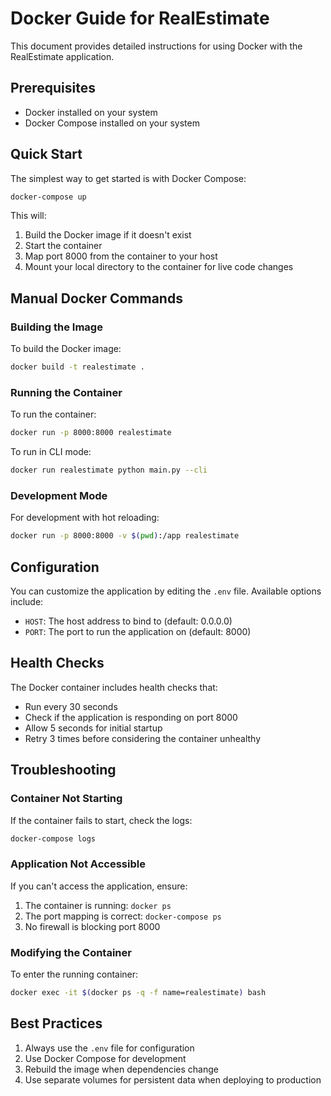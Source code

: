 # Docker Guide for RealEstimate

This document provides detailed instructions for using Docker with the RealEstimate application.

## Prerequisites

- Docker installed on your system
- Docker Compose installed on your system

## Quick Start

The simplest way to get started is with Docker Compose:

```bash
docker-compose up
```

This will:
1. Build the Docker image if it doesn't exist
2. Start the container
3. Map port 8000 from the container to your host
4. Mount your local directory to the container for live code changes

## Manual Docker Commands

### Building the Image

To build the Docker image:

```bash
docker build -t realestimate .
```

### Running the Container

To run the container:

```bash
docker run -p 8000:8000 realestimate
```

To run in CLI mode:

```bash
docker run realestimate python main.py --cli
```

### Development Mode

For development with hot reloading:

```bash
docker run -p 8000:8000 -v $(pwd):/app realestimate
```

## Configuration

You can customize the application by editing the `.env` file. Available options include:

- `HOST`: The host address to bind to (default: 0.0.0.0)
- `PORT`: The port to run the application on (default: 8000)

## Health Checks

The Docker container includes health checks that:

- Run every 30 seconds
- Check if the application is responding on port 8000
- Allow 5 seconds for initial startup
- Retry 3 times before considering the container unhealthy

## Troubleshooting

### Container Not Starting

If the container fails to start, check the logs:

```bash
docker-compose logs
```

### Application Not Accessible

If you can't access the application, ensure:

1. The container is running: `docker ps`
2. The port mapping is correct: `docker-compose ps`
3. No firewall is blocking port 8000

### Modifying the Container

To enter the running container:

```bash
docker exec -it $(docker ps -q -f name=realestimate) bash
```

## Best Practices

1. Always use the `.env` file for configuration
2. Use Docker Compose for development
3. Rebuild the image when dependencies change
4. Use separate volumes for persistent data when deploying to production